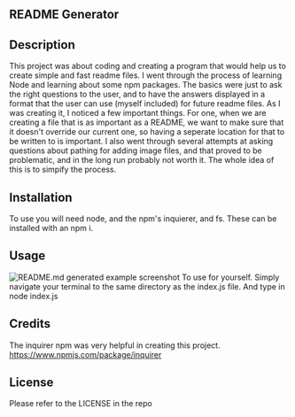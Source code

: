 ## README Generator

## Description
This project was about coding and creating a program that would help us to create simple and fast readme files.  I went through the process of learning Node and learning about some
npm packages.   The basics were just to ask the right questions to the user, and to have the answers displayed in a format that the user can use (myself included) for future readme files.
As I was creating it, I noticed a few important things.  For one, when we are creating a file that is as important as a README, we want to make sure that it doesn't override our current one, 
so having a seperate location for that to be written to is important. I also went through several attempts at asking questions about pathing for adding image files, and that proved to be
problematic, and in the long run probably not worth it.  The whole idea of this is to simpify the process.  

## Installation
To use you will need node, and the npm's inquierer, and fs.  These can be installed with an npm i.

## Usage
![README.md generated example screenshot](assets/readme.png)
To use for yourself.  Simply navigate your terminal to the same directory as the index.js file. And type in node index.js


## Credits
The inquirer npm was very helpful in creating this project.
https://www.npmjs.com/package/inquirer  

## License

Please refer to the LICENSE in the repo
